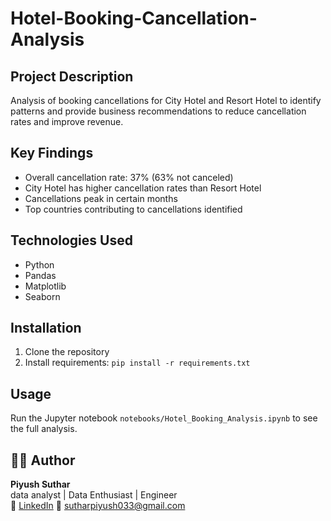 # Hotel-Booking-Cancellation-Analysis


## Project Description
Analysis of booking cancellations for City Hotel and Resort Hotel to identify patterns and provide business recommendations to reduce cancellation rates and improve revenue.

## Key Findings
- Overall cancellation rate: 37% (63% not canceled)
- City Hotel has higher cancellation rates than Resort Hotel
- Cancellations peak in certain months
- Top countries contributing to cancellations identified

## Technologies Used
- Python
- Pandas
- Matplotlib
- Seaborn

## Installation
1. Clone the repository
2. Install requirements: `pip install -r requirements.txt`

## Usage
Run the Jupyter notebook `notebooks/Hotel_Booking_Analysis.ipynb` to see the full analysis.

## 🙋‍♂️ Author

**Piyush Suthar**  
data analyst | Data Enthusiast | Engineer  
📩 [LinkedIn](https://www.linkedin.com/in/piyush-suthar07/)
📧 sutharpiyush033@gmail.com
